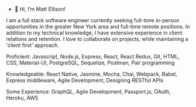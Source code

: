 - 👋 Hi, I’m Matt Ellison!

I am a full stack software engineer currently seeking full-time in-person opportunities in the greater New York area and full-time remote positions. In addition to my technical knowledge, I have extensive experience in client relations and retention. I love to collaborate on projects, while maintaining a 'client first' approach.

Proficient: Javascript, Node.js, Express, React, React Redux, Git, HTML, CSS, Material-UI, PostgreSQL, Sequelize, Postman, Pair programming

Knowledgeable: React Native, Jasmine, Mocha, Chai, Webpack, Babel, Express middleware, Agile Development, Designing RESTful APIs

Some Experience: GraphQL, Agile Development, Passport.js, OAuth, Heroku, AWS
